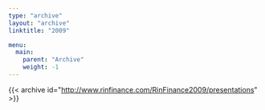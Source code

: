 ```yaml
---
type: "archive"
layout: "archive"
linktitle: "2009"

menu:
  main:
    parent: "Archive"
    weight: -1
---
```


{{< archive id="http://www.rinfinance.com/RinFinance2009/presentations" >}}

